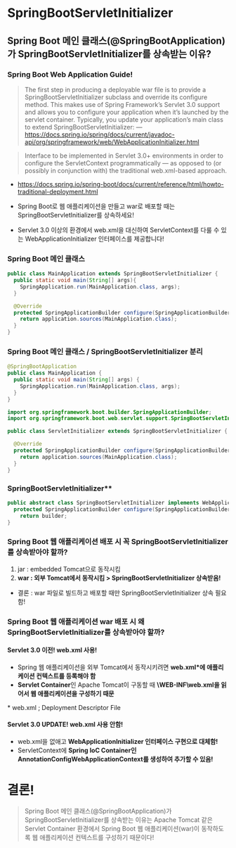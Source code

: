 # SpringBootServletInitializer

## Spring Boot 메인 클래스(@SpringBootApplication)가 SpringBootServletInitializer를 상속받는 이유?

### Spring Boot Web Application Guide!

> The first step in producing a deployable war file is to provide a SpringBootServletInitializer subclass and override its configure method. This makes use of Spring Framework’s Servlet 3.0 support and allows you to configure your application when it’s launched by the servlet container. Typically, you update your application’s main class to extend SpringBootServletInitializer:
— https://docs.spring.io/spring/docs/current/javadoc-api/org/springframework/web/WebApplicationInitializer.html

> Interface to be implemented in Servlet 3.0+ environments in order to configure the ServletContext programmatically — as opposed to (or possibly in conjunction with) the traditional web.xml-based approach.
- https://docs.spring.io/spring-boot/docs/current/reference/html/howto-traditional-deployment.html

- Spring Boot로 웹 애플리케이션을 만들고 war로 배포할 때는 SpringBootServletInitializer를 상속하세요!
- Servlet 3.0 이상의 환경에서 web.xml을 대신하여 ServletContext를 다룰 수 있는 WebApplicationInitializer 인터페이스를 제공합니다!

### Spring Boot 메인 클래스

```java
public class MainApplication extends SpringBootServletInitializer {
  public static void main(String[] args){
    SpringApplication.run(MainApplication.class, args);
  }

  @Override
  protected SpringApplicationBuilder configure(SpringApplicationBuilder application) {
    return application.sources(MainApplication.class);
  }
}
```

### Spring Boot 메인 클래스 / SpringBootServletInitializer 분리

```java
@SpringBootApplication
public class MainApplication {
  public static void main(String[] args) {
    SpringApplication.run(MainApplication.class, args);
  }
}
```

```java
import org.springframework.boot.builder.SpringApplicationBuilder;
import org.springframework.boot.web.servlet.support.SpringBootServletInitializer;

public class ServletInitializer extends SpringBootServletInitializer {

  @Override
  protected SpringApplicationBuilder configure(SpringApplicationBuilder application) {
    return application.sources(MainApplication.class);
  }
}
```

### SpringBootServletInitializer**

```java
public abstract class SpringBootServletInitializer implements WebApplicationInitializer {
  protected SpringApplicationBuilder configure(SpringApplicationBuilder builder)
    return builder;
}
```

### Spring Boot 웹 애플리케이션 배포 시 꼭 SpringBootServletInitializer를 상속받아야 할까?

1. jar : embedded Tomcat으로 동작시킴
2. **war : 외부 Tomcat에서 동작시킴 > SpringBootServletInitializer 상속받음!**
- 결론 : war 파일로 빌드하고 배포할 때만 SpringBootServletInitializer 상속 필요함!


### Spring Boot 웹 애플리케이션 war 배포 시 왜 SpringBootServletInitializer를 상속받아야 할까?

#### Servlet 3.0 이전! web.xml 사용!
- Spring 웹 애플리케이션을 외부 Tomcat에서 동작시키려면 **web.xml\*에 애플리케이션 컨텍스트를 등록해야 함**
- **Servlet Container**인 Apache Tomcat이 구동할 때 **\WEB-INF\web.xml을 읽어서 웹 애플리케이션을 구성하기 때문**

\* web.xml ; Deployment Descriptor File

#### Servlet 3.0 UPDATE! web.xml 사용 안함!
- web.xml을 없애고 **WebApplicationInitializer 인터페이스 구현으로 대체함!**
- ServletContext에 **Spring IoC Container인 AnnotationConfigWebApplicationContext를 생성하여 추가할 수 있음!**

# 결론!
> Spring Boot 메인 클래스(@SpringBootApplication)가 SpringBootServletInitializer를 상속받는 이유는 Apache Tomcat 같은 Servlet Container 환경에서 Spring Boot 웹 애플리케이션(war)이 동작하도록 웹 애플리케이션 컨텍스트를 구성하기 때문이다!
